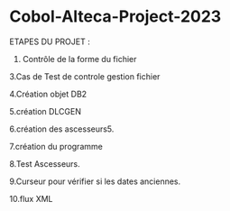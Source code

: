 # Cobol-Alteca-Project-2023

ETAPES DU PROJET :

1. Contrôle de la forme du fichier

3.Cas de Test de controle gestion fichier

4.Création objet DB2

5.création DLCGEN

6.création des ascesseurs5.

7.création du programme

8.Test Ascesseurs.

9.Curseur pour vérifier si les dates anciennes.

10.flux XML
